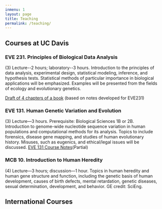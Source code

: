 ```yaml
---
inmenu: 1
layout: page
title: Teaching
permalink: /teaching/
---
```


## Courses at UC Davis

### EVE 231. Principles of Biological Data Analysis

(3) Lecture--2 hours; laboratory--3 hours.
Introduction to the principles of data analysis, experimental design,
statistical modeling, inference, and hypothesis tests. Statistical
methods of particular importance in biological applications will be
emphasized. Examples will be presented from the fields of ecology and
evolutionary genetics. 

[Draft of 4 chapters of a book](http://rannala.org/books/EVE231Notes.pdf "EVE 231 Notes") (based on notes developed for EVE231) 

### EVE 131. Human Genetic Variation and Evolution 

(3) Lecture—3 hours. Prerequisite: Biological Sciences 1B or
2B. Introduction to genome-wide nucleotide sequence variation in human
populations and computational methods for its analysis. Topics to
include forensics, disease gene mapping, and studies of human
evolutionary history. Misuses, such as eugenics, and ethical/legal
issues will be discussed. [EVE 131 Course Notes](http://rannala.org/books/EVE131CourseNotes.pdf "EVE 131 Course Notes")(Partial) 

### MCB 10. Introduction to Human Heredity 

(4) Lecture—3 hours; discussion—1 hour. Topics in human heredity and human gene
structure and function, including the genetic basis of human
development, causes of birth defects, mental retardation, genetic
diseases, sexual determination, development, and behavior. GE credit: SciEng.

## International Courses
